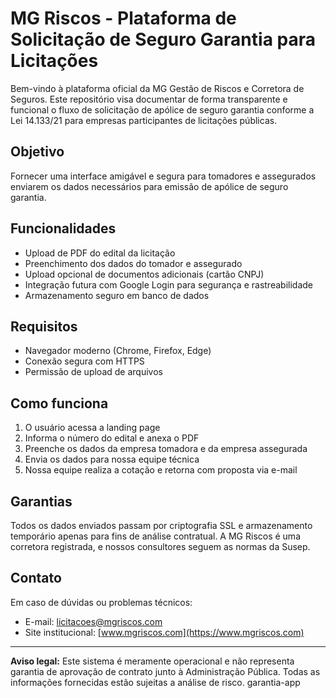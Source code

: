 # MG Riscos - Plataforma de Solicitação de Seguro Garantia para Licitações

Bem-vindo à plataforma oficial da MG Gestão de Riscos e Corretora de Seguros. Este repositório visa documentar de forma transparente e funcional o fluxo de solicitação de apólice de seguro garantia conforme a Lei 14.133/21 para empresas participantes de licitações públicas.

## Objetivo

Fornecer uma interface amigável e segura para tomadores e assegurados enviarem os dados necessários para emissão de apólice de seguro garantia.

## Funcionalidades

* Upload de PDF do edital da licitação
* Preenchimento dos dados do tomador e assegurado
* Upload opcional de documentos adicionais (cartão CNPJ)
* Integração futura com Google Login para segurança e rastreabilidade
* Armazenamento seguro em banco de dados

## Requisitos

* Navegador moderno (Chrome, Firefox, Edge)
* Conexão segura com HTTPS
* Permissão de upload de arquivos

## Como funciona

1. O usuário acessa a landing page
2. Informa o número do edital e anexa o PDF
3. Preenche os dados da empresa tomadora e da empresa assegurada
4. Envia os dados para nossa equipe técnica
5. Nossa equipe realiza a cotação e retorna com proposta via e-mail

## Garantias

Todos os dados enviados passam por criptografia SSL e armazenamento temporário apenas para fins de análise contratual. A MG Riscos é uma corretora registrada, e nossos consultores seguem as normas da Susep.

## Contato

Em caso de dúvidas ou problemas técnicos:

* E-mail: [licitacoes@mgriscos.com](mailto:licitacoes@mgriscos.com)
* Site institucional: [www.mgriscos.com](https://www.mgriscos.com)

---

**Aviso legal:** Este sistema é meramente operacional e não representa garantia de aprovação de contrato junto à Administração Pública. Todas as informações fornecidas estão sujeitas a análise de risco.
garantia-app
